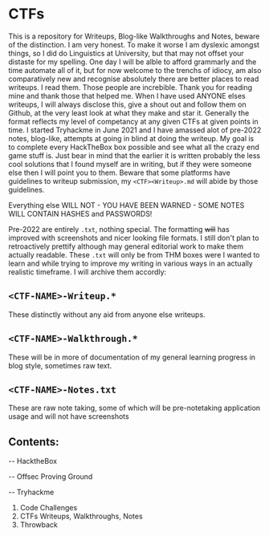 # CTFs
This is a repository for Writeups, Blog-like Walkthroughs and Notes, beware of the distinction. I am very honest. To make it worse I am dyslexic amongst things, so I did do Linguistics at University, but that may not offset your distaste for my spelling. One day I will be alble to afford grammarly and the time automate  all of it, but for now welcome to the trenchs of idiocy, am also comparatively new and recognise absolutely there are better places to read writeups. I read them. Those people are increbible. Thank you for reading mine and thank those that helped me. When I have used ANYONE elses writeups, I will always disclose this, give a shout out and follow them on Github, at the very least look at what they make and star it. Generally the format reflects my level of competancy at any given CTFs at given points in time. I started Tryhackme in June 2021 and I have amassed alot of pre-2022 notes, blog-like, attempts at going in blind at doing the writeup. My goal is to complete every HackTheBox box possible and see what all the crazy end game stuff is. Just bear in mind that the earlier it is written probably the less cool solutions that I found myself are in writing, but if they were someone else then I will point you to them. Beware that some platforms have guidelines to writeup submission, my `<CTF><Writeup>.md` will abide by those guidelines. 

Everything else WILL NOT - YOU HAVE BEEN WARNED - SOME NOTES WILL CONTAIN HASHES and PASSWORDS! 

Pre-2022 are entirely `.txt`, nothing special. The formatting <s>will</s> has improved with screenshots and nicer looking file formats. I still don't plan to retroactively prettify although may general editorial work to make them actually readable. These `.txt` will only be from THM boxes were I wanted to learn and while trying to improve my writing in various ways in an actually realistic timeframe. I will archive them accordly:

## `<CTF-NAME>-Writeup.*`    
These distinctly without any aid from anyone else writeups.
  
## `<CTF-NAME>-Walkthrough.*`      
These will be in more of documentation of my general learning progress in blog style, sometimes raw text.

##   `<CTF-NAME>-Notes.txt`
 These are raw note taking, some of which will be pre-notetaking application usage and will not have screenshots
 
 
## Contents:

-- HacktheBox
  
-- Offsec Proving Ground
  
-- Tryhackme 
  1. Code Challenges
  1. CTFs Writeups, Walkthroughs, Notes
  1. Throwback 
  
  
